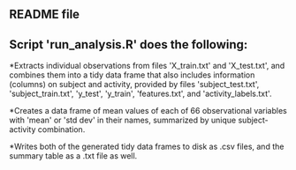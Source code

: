 ## README file

## Script 'run_analysis.R' does the following:

*Extracts individual observations from files 'X_train.txt' and 'X_test.txt', and combines them 
into a tidy data frame that also includes information (columns) on subject and activity, provided by files 'subject_test.txt', 'subject_train.txt', 
'y_test', 'y_train', 'features.txt', and 'activity_labels.txt'. 

*Creates a data frame of mean values of each of 66 observational variables with 'mean' or 'std dev' in their names, summarized by unique subject-activity combination.

*Writes both of the generated tidy data frames to disk as .csv files, and the summary table as a .txt file as well.